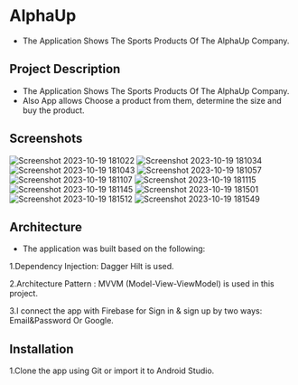 # AlphaUp 
- The Application Shows The Sports Products Of The AlphaUp Company.


## Project Description
- The Application Shows The Sports Products Of The AlphaUp Company.
- Also App allows Choose a product from them, determine the size and buy the product.

## Screenshots
![Screenshot 2023-10-19 181022](https://github.com/amrhisham-95/AlphaUp/assets/106347370/e3bc77dd-d0ae-4bed-8981-4c18a3edd2ae)    ![Screenshot 2023-10-19 181034](https://github.com/amrhisham-95/AlphaUp/assets/106347370/a5fc2e08-31b8-491c-97e6-a0b9d5b9240d)
![Screenshot 2023-10-19 181043](https://github.com/amrhisham-95/AlphaUp/assets/106347370/46b2552b-b9b0-4162-a83d-8cc2ec2b339c)    ![Screenshot 2023-10-19 181057](https://github.com/amrhisham-95/AlphaUp/assets/106347370/f8013952-ae3d-404b-92bc-a4e333c07239)
![Screenshot 2023-10-19 181107](https://github.com/amrhisham-95/AlphaUp/assets/106347370/d6629ccc-152d-4ab9-8bfe-ab9b55cfd541)    ![Screenshot 2023-10-19 181115](https://github.com/amrhisham-95/AlphaUp/assets/106347370/9fbd1299-a4ee-475a-b33d-09d171240ffc)
![Screenshot 2023-10-19 181145](https://github.com/amrhisham-95/AlphaUp/assets/106347370/a70b6c5b-cb30-470a-9db5-125cfcdebc5e)    ![Screenshot 2023-10-19 181501](https://github.com/amrhisham-95/AlphaUp/assets/106347370/fad80f82-0534-4fb5-8c8e-effcef592698)
![Screenshot 2023-10-19 181512](https://github.com/amrhisham-95/AlphaUp/assets/106347370/fa35742b-e284-47fa-a067-91368c15cd98)    ![Screenshot 2023-10-19 181549](https://github.com/amrhisham-95/AlphaUp/assets/106347370/3be65943-3ced-4395-9bb8-19a1d1066ba3)

## Architecture
- The application was built based on the following:

1.Dependency Injection: Dagger Hilt is used.

2.Architecture Pattern : MVVM (Model-View-ViewModel) is used in this project.

3.I connect the app with Firebase for Sign in & sign up by two ways: Email&Password Or Google.

## Installation
1.Clone the app using Git or import it to Android Studio.

